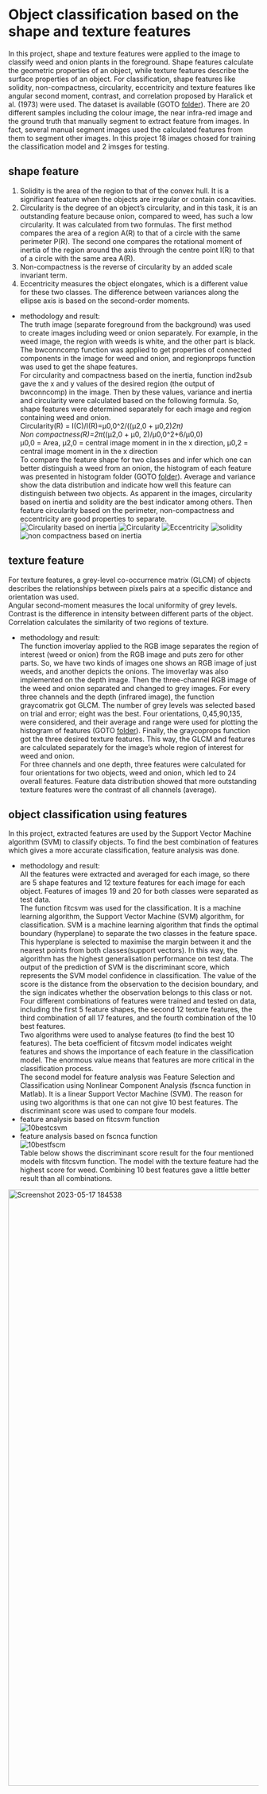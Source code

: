 # Object classification based on the shape and texture features<br/>
In this project, shape and texture features were applied to the image to classify weed and onion plants in the foreground. Shape features calculate the geometric properties of an object, while texture features describe the surface properties of an object. For classification, shape features like solidity, non-compactness, circularity, eccentricity and texture features like angular second moment, contrast, and correlation proposed by Haralick et al. (1973) were used. The dataset is available (GOTO [folder](https://github.com/Afsaneh-Karami/Computer_Vision/tree/main/object%20classification%20with%20shape%20and%20texture%20feature/Dataset)). There are 20 different samples including the colour image, the near infra-red image and the ground truth that manually segment to extract feature from images. In fact, several manual segment images used the calculated features from them to segment other images. In this project 18 images chosed for training the classification model and 2 imsges for testing.<br />
## shape feature <br/>
1. Solidity is the area of the region to that of the convex hull. It is a significant feature when the objects are irregular or contain concavities. <br />
2. Circularity is the degree of an object’s circularity, and in this task, it is an outstanding feature because onion, compared to weed, has such a low circularity. It was calculated from two formulas. The first method compares the area of a region A(R) to that of a circle with the same perimeter P(R). The second one compares the rotational moment of inertia of the region around the axis through the centre point I(R) to that of a circle with the same area A(R). <br />
3. Non-compactness is the reverse of circularity by an added scale invariant term. <br />
4. Eccentricity measures the object elongates, which is a different value for these two classes. The difference between variances along the ellipse axis is based on the second-order moments. <br />
* methodology and result:<br />
The truth image (separate foreground from the background)
was used to create images including weed or onion separately.
For example, in the weed image, the region with weeds is
white, and the other part is black. The bwconncomp function
was applied to get properties of connected components in the
image for weed and onion, and regionprops function was used
to get the shape features. <br />
For circularity and compactness based on the inertia, function
ind2sub gave the x and y values of the desired region (the
output of bwconncomp) in the image. Then by these values,
variance and inertia and circularity were calculated based on the following formula. So, shape
features were determined separately for each image and region
containing weed and onion. <br />
Circularity(R) = I(C)/I(R)=µ0,0^2/((µ2,0 + µ0,2)*2π) <br />
Non compactness(R)=2π*((µ2,0 + µ0, 2)/µ0,0^2+6/µ0,0) <br />
µ0,0 = Area, µ2,0 = central image moment in  in the x direction, µ0,2 = central image moment in  in the x direction <br />
To compare the feature shape for two classes and infer
which one can better distinguish a weed from an onion, the
histogram of each feature was presented in histogram folder (GOTO [folder](https://github.com/Afsaneh-Karami/Computer_Vision/tree/main/object%20classification%20with%20shape%20and%20texture%20feature/histogram)).
Average and variance show the data distribution and indicate
how well this feature can distinguish between two objects. As
apparent in the images, circularity based on inertia and solidity
are the best indicator among others. Then feature circularity
based on the perimeter, non-compactness and eccentricity are
good properties to separate. 
![Circularity based on inertia](https://github.com/Afsaneh-Karami/Computer_Vision/assets/78735911/0cf4b878-73d3-4aca-bd52-3b7e5825a8a5)
![Circularity](https://github.com/Afsaneh-Karami/Computer_Vision/assets/78735911/a72b721f-cf81-4a1d-bff1-f49b77f1b242)
![Eccentricity](https://github.com/Afsaneh-Karami/Computer_Vision/assets/78735911/d8e59734-a9c5-4d44-8d0b-661b7a8f912f)
![solidity](https://github.com/Afsaneh-Karami/Computer_Vision/assets/78735911/28acc7cd-1380-4339-a424-2da2218dcef5)
![non compactness based on inertia](https://github.com/Afsaneh-Karami/Computer_Vision/assets/78735911/4f87f1e3-87c7-4efd-a0bf-2855b8bc1e27)
## texture feature <br/>
For texture features, a grey-level co-occurrence matrix
(GLCM) of objects describes the relationships between pixels
pairs at a specific distance and orientation was used. <br />
Angular second-moment measures the local uniformity of grey
levels.<br />
Contrast is the difference in intensity between different parts of the object.<br />
Correlation calculates the similarity of two regions of texture. <br />
* methodology and result:<br />
The function imoverlay applied to the RGB image separates
the region of interest (weed or onion) from the RGB image and
puts zero for other parts. So, we have two kinds of images one
shows an RGB image of just weeds, and another depicts the
onions. The imoverlay was also implemented on the depth
image. Then the three-channel RGB image of the weed and
onion separated and changed to grey images. For every three
channels and the depth (infrared image), the function graycomatrix got GLCM.
The number of grey levels was selected based on trial and
error; eight was the best.
Four orientations, 0,45,90,135, were considered, and their
average and range were used for plotting the histogram of
features (GOTO [folder](https://github.com/Afsaneh-Karami/Computer_Vision/tree/main/object%20classification%20with%20shape%20and%20texture%20feature/histogram)). Finally, the graycoprops function got the three desired texture features. This way, the GLCM and features are
calculated separately for the image’s whole region of interest
for weed and onion. <br />
For three channels and one depth, three features were
calculated for four orientations for two objects, weed and
onion, which led to 24 overall features. Feature data distribution showed that
more outstanding texture features were the contrast of all
channels (average). 
## object classification using features <br/>
In this project, extracted features are used by the Support
Vector Machine algorithm (SVM) to classify objects. To find
the best combination of features which gives a more accurate
classification, feature analysis was done.
* methodology and result:<br />
All the features were extracted and averaged for each image,
so there are 5 shape features and 12 texture features for
each image for each object. Features of images 19 and 20
for both classes were separated as test data. <br />
The function fitcsvm was used for the classification. It is a machine learning
algorithm, the Support Vector Machine (SVM) algorithm,
for classification. SVM is a machine learning algorithm that finds the optimal boundary (hyperplane) to separate the two
classes in the feature space. This hyperplane is selected
to maximise the margin between it and the nearest points
from both classes(support vectors). In this way, the algorithm
has the highest generalisation performance on test data. The
output of the prediction of SVM is the discriminant score,
which represents the SVM model confidence in classification.
The value of the score is the distance from the observation
to the decision boundary, and the sign indicates whether
the observation belongs to this class or not. <br />
Four different combinations of features were trained and tested on data,
including the first 5 feature shapes, the second 12 texture
features, the third combination of all 17 features, and the
fourth combination of the 10 best features. <br />
Two algorithms were used to analyse features (to find the best 10 features).
The beta coefficient of fitcsvm model indicates weight features
and shows the importance of each feature in the classification
model. The enormous value means that features are more
critical in the classification process. <br />
The second model for feature analysis was Feature Selection and Classification using
Nonlinear Component Analysis (fscnca function in Matlab).
It is a linear Support Vector Machine (SVM). The reason for
using two algorithms is that one can not give 10 best features.
The discriminant score was used to compare four models. 
* feature analysis based on fitcsvm function<br />
![10bestcsvm](https://github.com/Afsaneh-Karami/Computer_Vision/assets/78735911/65e18514-287f-4efe-a3ff-d5fd79c4bd45)<br />
* feature analysis based on fscnca function<br />
![10bestfscm](https://github.com/Afsaneh-Karami/Computer_Vision/assets/78735911/db9c94c4-4b76-419c-96c4-a5d110944f6a)<br />
Table below shows the discriminant
score result for the four mentioned models with fitcsvm
function. The model with the texture feature had the highest
score for weed. Combining 10 best features gave a little better
result than all combinations. <br />
<img width="1200" alt="Screenshot 2023-05-17 184538" src="https://github.com/Afsaneh-Karami/Computer_Vision/assets/78735911/87766bbf-7121-4015-bfc7-04f261332ea3">

